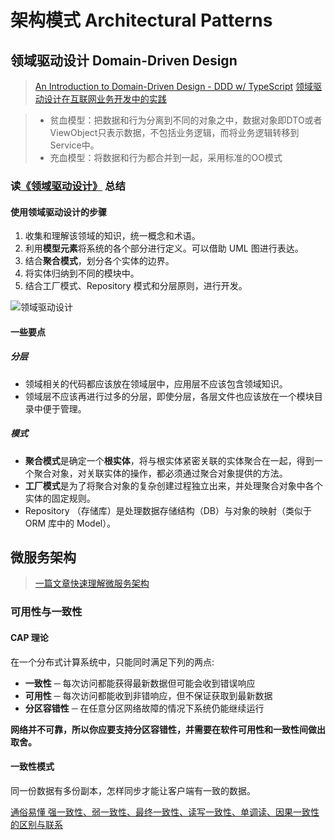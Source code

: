 # 架构模式 Architectural Patterns

> 

## 领域驱动设计 Domain-Driven Design

> [An Introduction to Domain-Driven Design - DDD w/ TypeScript](https://khalilstemmler.com/articles/domain-driven-design-intro/)
> [领域驱动设计在互联网业务开发中的实践](https://tech.meituan.com/2017/12/22/ddd-in-practice.html)

> - 贫血模型：把数据和行为分离到不同的对象之中，数据对象即DTO或者ViewObject只表示数据，不包括业务逻辑，而将业务逻辑转移到 Service中。
> - 充血模型：将数据和行为都合并到一起，采用标准的OO模式

### 读[《领域驱动设计》](https://book.douban.com/subject/26819666/) 总结

#### 使用领域驱动设计的步骤

1. 收集和理解该领域的知识，统一概念和术语。
2. 利用**模型元素**将系统的各个部分进行定义。可以借助 UML 图进行表达。
3. 结合**聚合模式**，划分各个实体的边界。
4. 将实体归纳到不同的模块中。
5. 结合工厂模式、Repository 模式和分层原则，进行开发。

![领域驱动设计](http://qiniu.houserqu.com/%E9%A2%86%E5%9F%9F%E9%A9%B1%E5%8A%A8%E8%AE%BE%E8%AE%A1-20210618093811257.jpeg)

#### 一些要点

##### 分层

- 领域相关的代码都应该放在领域层中，应用层不应该包含领域知识。
- 领域层不应该再进行过多的分层，即使分层，各层文件也应该放在一个模块目录中便于管理。

##### 模式

- **聚合模式**是确定一个**根实体**，将与根实体紧密关联的实体聚合在一起，得到一个聚合对象，对关联实体的操作，都必须通过聚合对象提供的方法。
- **工厂模式**是为了将聚合对象的复杂创建过程独立出来，并处理聚合对象中各个实体的固定规则。
- Repository （存储库）是处理数据存储结构（DB）与对象的映射（类似于 ORM 库中的 Model）。

## 微服务架构

> [一篇文章快速理解微服务架构](http://dockone.io/article/3687)

### 可用性与一致性

#### CAP 理论

在一个分布式计算系统中，只能同时满足下列的两点:

- **一致性** ─ 每次访问都能获得最新数据但可能会收到错误响应
- **可用性** ─ 每次访问都能收到非错响应，但不保证获取到最新数据
- **分区容错性** ─ 在任意分区网络故障的情况下系统仍能继续运行

**网络并不可靠，所以你应要支持分区容错性，并需要在软件可用性和一致性间做出取舍。**

#### 一致性模式

同一份数据有多份副本，怎样同步才能让客户端有一致的数据。

[通俗易懂 强一致性、弱一致性、最终一致性、读写一致性、单调读、因果一致性 的区别与联系](https://zhuanlan.zhihu.com/p/67949045)